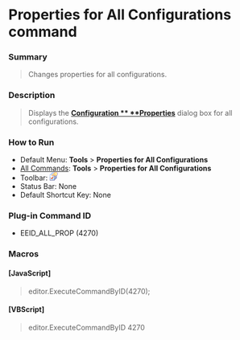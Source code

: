 # Properties for All Configurations command

### Summary

> Changes properties for all configurations.

### Description

> Displays the **[Configuration \**
> **Properties](../../dlg/properties/index)** dialog box for all configurations.

### How to Run

- Default Menu: **Tools** \> **Properties for All Configurations**
- [All Commands](all_commands): **Tools** >
**Properties for All Configurations**
- Toolbar: ![](../../images/allproperties.gif)
- Status Bar: None
- Default Shortcut Key: None

### Plug-in Command ID

- EEID\_ALL\_PROP (4270)

### Macros

#### \[JavaScript\]

> editor.ExecuteCommandByID(4270);

#### \[VBScript\]

> editor.ExecuteCommandByID 4270
